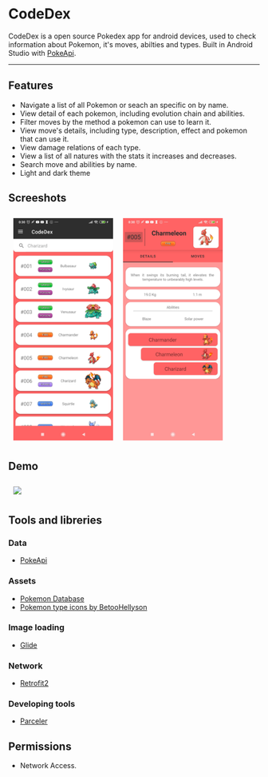 # CodeDex

CodeDex is a open source Pokedex app for android devices, used to check information about Pokemon, it's moves, abilties and types.
Built in Android Studio with [PokeApi](https://pokeapi.co/).
***

## Features
- Navigate a list of all Pokemon or seach an specific on by name.
- View detail of each pokemon, including evolution chain and abilities.
- Filter moves by the method a pokemon can use to learn it.
- View move's details, including type, description, effect and pokemon that can use it.
- View damage relations of each type.
- View a list of all natures with the stats it increases and decreases.
- Search move and abilities by name.
- Light and dark theme

## Screeshots

<img src="readmeAssets/Screenshots/1.jpg" align="left"
width="200" hspace="10" vspace="10">
<img src="readmeAssets/Screenshots/2.jpg" align="center"
width="200" hspace="10" vspace="10">

## Demo

<img src="readmeAssets/demo/demo.gif" align="center"
width="200" hspace="10" vspace="10">

## Tools and libreries
### Data
- [PokeApi](https://pokeapi.co/)
### Assets
- [Pokemon Database](https://pokemondb.net/)
- [Pokemon type icons by BetooHellyson](https://www.deviantart.com/betoohellyson/art/Pokemon-Type-Icon-2-0-Free-653508771)
### Image loading
- [Glide](https://bumptech.github.io/glide/) 
### Network
- [Retrofit2](https://square.github.io/retrofit/)
### Developing tools
- [Parceler](https://github.com/johncarl81/parceler)

## Permissions
- Network Access.
